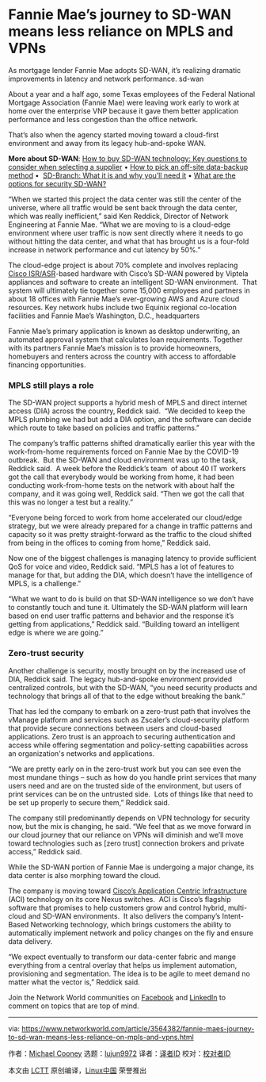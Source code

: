 [#]: collector: (lujun9972)
[#]: translator: ( )
[#]: reviewer: ( )
[#]: publisher: ( )
[#]: url: ( )
[#]: subject: (Fannie Mae’s journey to SD-WAN means less reliance on MPLS and VPNs)
[#]: via: (https://www.networkworld.com/article/3564382/fannie-maes-journey-to-sd-wan-means-less-reliance-on-mpls-and-vpns.html)
[#]: author: (Michael Cooney https://www.networkworld.com/author/Michael-Cooney/)

Fannie Mae’s journey to SD-WAN means less reliance on MPLS and VPNs
======
As mortgage lender Fannie Mae adopts SD-WAN, it’s realizing dramatic improvements in latency and network performance.
sd-wan

About a year and a half ago, some Texas employees of the Federal National Mortgage Association (Fannie Mae) were leaving work early to work at home over the enterprise VNP because it gave them better application performance and less congestion than the office network.

That’s also when the agency started moving toward a cloud-first environment and away from its legacy hub-and-spoke WAN.

**More about SD-WAN**: [How to buy SD-WAN technology: Key questions to consider when selecting a supplier][1] • [How to pick an off-site data-backup method][2] •  [SD-Branch: What it is and why you’ll need it][3] • [What are the options for security SD-WAN?][4]

“When we started this project the data center was still the center of the universe, where all traffic would be sent back through the data center, which was really inefficient,” said Ken Reddick, Director of Network Engineering at Fannie Mae. “What we are moving to is a cloud-edge environment where user traffic is now sent directly where it needs to go without hitting the data center, and what that has brought us is a four-fold increase in network performance and cut latency by 50%.”

The cloud-edge project is about 70% complete and involves replacing [Cisco ISR/ASR][5]-based hardware with Cisco’s SD-WAN powered by Viptela appliances and software to create an intelligent SD-WAN environment.  That system will ultimately tie together some 15,000 employees and partners in about 18 offices with Fannie Mae’s ever-growing AWS and Azure cloud resources. Key network hubs include two Equinix regional co-location facilities and Fannie Mae’s Washington, D.C., headquarters

Fannie Mae’s primary application is known as desktop underwriting, an automated approval system that calculates loan requirements. Together with its partners Fannie Mae’s mission is to provide homeowners, homebuyers and renters across the country with access to affordable financing opportunities.

### MPLS still plays a role

The SD-WAN project supports a hybrid mesh of MPLS and direct internet access (DIA) across the country, Reddick said.  “We decided to keep the MPLS plumbing we had but add a DIA option, and the software can decide which route to take based on policies and traffic patterns.”

The company’s traffic patterns shifted dramatically earlier this year with the work-from-home requirements forced on Fannie Mae by the COVID-19 outbreak.  But the SD-WAN and cloud environment was up to the task, Reddick said.  A week before the Reddick’s team  of about 40 IT workers got the call that everybody would be working from home, it had been conducting work-from-home tests on the network with about half the company, and it was going well, Reddick said. “Then we got the call that this was no longer a test but a reality.”

“Everyone being forced to work from home accelerated our cloud/edge strategy, but we were already prepared for a change in traffic patterns and capacity so it was pretty straight-forward as the traffic to the cloud shifted from being in the offices to coming from home,” Reddick said.

Now one of the biggest challenges is managing latency to provide sufficient QoS for voice and video, Reddick said. “MPLS has a lot of features to manage for that, but adding the DIA, which doesn’t have the intelligence of MPLS, is a challenge.”

“What we want to do is build on that SD-WAN intelligence so we don’t have to constantly touch and tune it. Ultimately the SD-WAN platform will learn based on end user traffic patterns and behavior and the response it’s getting from applications,” Reddick said. “Building toward an intelligent edge is where we are going.”

### Zero-trust security

Another challenge is security, mostly brought on by the increased use of DIA, Reddick said. The legacy hub-and-spoke environment provided centralized controls, but with the SD-WAN, “you need security products and technology that brings all of that to the edge without breaking the bank.”

That has led the company to embark on a zero-trust path that involves the vManage platform and services such as Zscaler’s cloud-security platform that provide secure connections between users and cloud-based applications. Zero trust is an approach to securing authentication and access while offering segmentation and policy-setting capabilities across an organization's networks and applications.

“We are pretty early on in the zero-trust work but you can see even the most mundane things – such as how do you handle print services that many users need and are on the trusted side of the environment, but users of print services can be on the untrusted side.  Lots of things like that need to be set up properly to secure them,” Reddick said.

The company still predominantly depends on VPN technology for security now, but the mix is changing, he said. “We feel that as we move forward in our cloud journey that our reliance on VPNs will diminish and we’ll move toward technologies such as [zero trust] connection brokers and private access,” Reddick said. 

While the SD-WAN portion of Fannie Mae is undergoing a major change, its data center is also morphing toward the cloud. 

The company is moving toward [Cisco’s Application Centric Infrastructure][6] (ACI) technology on its core Nexus switches.  ACI is Cisco’s flagship software that promises to help customers grow and control hybrid, multi-cloud and SD-WAN environments.  It also delivers the company’s Intent-Based Networking technology, which brings customers the ability to automatically implement network and policy changes on the fly and ensure data delivery. 

“We expect eventually to transform our data-center fabric and mange everything from a central overlay that helps us implement automation, provisioning and segmentation. The idea is to be agile to meet demand no matter what the vector is,” Reddick said.

Join the Network World communities on [Facebook][7] and [LinkedIn][8] to comment on topics that are top of mind.

--------------------------------------------------------------------------------

via: https://www.networkworld.com/article/3564382/fannie-maes-journey-to-sd-wan-means-less-reliance-on-mpls-and-vpns.html

作者：[Michael Cooney][a]
选题：[lujun9972][b]
译者：[译者ID](https://github.com/译者ID)
校对：[校对者ID](https://github.com/校对者ID)

本文由 [LCTT](https://github.com/LCTT/TranslateProject) 原创编译，[Linux中国](https://linux.cn/) 荣誉推出

[a]: https://www.networkworld.com/author/Michael-Cooney/
[b]: https://github.com/lujun9972
[1]: https://www.networkworld.com/article/3323407/sd-wan/how-to-buy-sd-wan-technology-key-questions-to-consider-when-selecting-a-supplier.html
[2]: https://www.networkworld.com/article/3328488/backup-systems-and-services/how-to-pick-an-off-site-data-backup-method.html
[3]: https://www.networkworld.com/article/3250664/lan-wan/sd-branch-what-it-is-and-why-youll-need-it.html
[4]: https://www.networkworld.com/article/3285728/sd-wan/what-are-the-options-for-securing-sd-wan.html
[5]: https://www.networkworld.com/article/3564719/cisco-bumps-up-israsr-router-performance-and-capacity.html
[6]: https://www.networkworld.com/article/3487831/what-s-hot-for-cisco-in-2020.html
[7]: https://www.facebook.com/NetworkWorld/
[8]: https://www.linkedin.com/company/network-world
